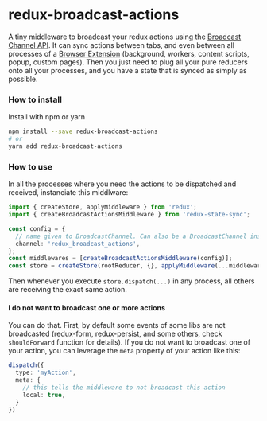 # redux-broadcast-actions

A tiny middleware to broadcast your redux actions using the [Broadcast Channel API](https://developer.mozilla.org/en-US/docs/Web/API/Broadcast_Channel_API).
It can sync actions between tabs, and even between all processes of a [Browser Extension](https://developer.mozilla.org/en-US/docs/Mozilla/Add-ons/WebExtensions) (background, workers, content scripts, popup, custom pages).
Then you just need to plug all your pure reducers onto all your processes, and you have a state that is synced as simply as possible.

### How to install

Install with npm or yarn
```sh
npm install --save redux-broadcast-actions
# or
yarn add redux-broadcast-actions
```

### How to use
In all the processes where you need the actions to be dispatched and received, instanciate this middlware:

```ts
import { createStore, applyMiddleware } from 'redux';
import { createBroadcastActionsMiddleware } from 'redux-state-sync';

const config = {
  // name given to BroadcastChannel. Can also be a BroadcastChannel instance
  channel: 'redux_broadcast_actions',
};
const middlewares = [createBroadcastActionsMiddleware(config)];
const store = createStore(rootReducer, {}, applyMiddleware(...middlewares));
```

Then whenever you execute `store.dispatch(...)` in any process, all others are receiving the exact same action.

#### I do not want to broadcast one or more actions
You can do that. First, by default some events of some libs are not broadcasted (redux-form, redux-persist, and some others, check `shouldForward` function for details).
If you do not want to broadcast one of your action, you can leverage the `meta` property of your action like this:

```ts
dispatch({
  type: 'myAction',
  meta: {
    // this tells the middleware to not broadcast this action
    local: true,
  }
})
```